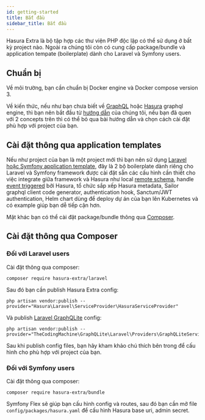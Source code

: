 ```yaml
---
id: getting-started
title: Bắt đầu
sidebar_title: Bắt đầu
---
```


Hasura Extra là bộ tập hợp các thư viện PHP độc lập có thể sử dụng ở bất kỳ project nào. Ngoài ra chúng tôi còn có cung cấp 
package/bundle và application tempate (boilerplate) dành cho Laravel và Symfony users.

## Chuẩn bị

Về môi trường, bạn cần chuẩn bị Docker engine và Docker compose version 3.

Về kiến thức, nếu như bạn chưa biết về [GraphQL](https://graphql.org/) hoặc [Hasura](https://hasura.io/) graphql engine,
thì bạn nên bắt đầu từ [hướng dẫn](/tutorial/introduction) của chúng tôi, nếu bạn đã quen với 2 concepts trên thì có thể
bỏ qua bài hướng dẫn và chọn cách cài đặt phù hợp với project của bạn.

## Cài đặt thông qua application templates

Nếu như project của bạn là một project mới thì bạn nên sử dụng [Laravel hoặc Symfony application template](./02-application-templates.md), đây là 2 bộ boilerplate dành riêng cho Laravel và Symfony framework được cài đặt sẵn các
cấu hình cần thiết cho việc integrate giữa framework và Hasura như local [remote schema](https://hasura.io/docs/latest/graphql/core/remote-schemas/index.html),
handle [event triggered](https://hasura.io/docs/latest/graphql/core/event-triggers/index.html) bởi Hasura, tổ chức sắp xếp Hasura metadata,
Sailor graphql client code generator, authentication hook, Sanctum/JWT authentication, Helm chart dùng để deploy dự án của bạn lên Kubernetes và có example giúp bạn dễ tiếp cận hơn.

Mặt khác bạn có thể cài đặt package/bundle thông qua [Composer](https://getcomposer.org).

## Cài đặt thông qua Composer

### Đối với Laravel users

Cài đặt thông qua composer:

```shell
composer require hasura-extra/laravel
```

Sau đó bạn cần publish Hasura Extra config:

```shell
php artisan vendor:publish --provider="Hasura\Laravel\ServiceProvider\HasuraServiceProvider"
```

Và publish [Laravel GraphQLite](https://graphqlite.thecodingmachine.io/docs/laravel-package) config:

```shell
php artisan vendor:publish --provider="TheCodingMachine\GraphQLite\Laravel\Providers\GraphQLiteServiceProvider"
```

Sau khi publish config files, bạn hãy kham khảo chú thích bên trong để cấu hình cho phù hợp với project của bạn.

### Đối với Symfony users

Cài đặt thông qua composer:

```shell
composer require hasura-extra/bundle
```

Symfony Flex sẽ giúp bạn cấu hình config và routes, sau đó bạn cần mở file
`config/packages/hasura.yaml` để cấu hình Hasura base uri, admin secret.

